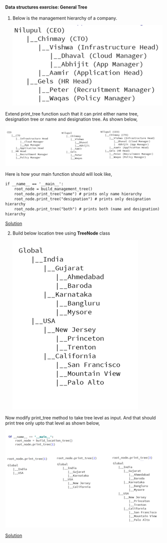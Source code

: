 #### Data structures exercise: General Tree

1. Below is the management hierarchy of a company.

    ![ss](management_both.PNG)

Extend print_tree function such that it can print either name tree, designation tree or name and designation tree. As shown below,

   ![](all_trees.png)

Here is how your main function should will look like,
```
if __name__ == '__main__':
    root_node = build_management_tree()
    root_node.print_tree("name") # prints only name hierarchy
    root_node.print_tree("designation") # prints only designation hierarchy
    root_node.print_tree("both") # prints both (name and designation) hierarchy
```

[Solution](https://github.com/Divine275/sort_n_search/blob/master/Intro%20to%20DSA%20in%20python/General_Tree_ex1.py)

2. Build below location tree using **TreeNode** class

    ![](location_trees.png)

Now modify print_tree method to take tree level as input. And that should print tree only upto that level as shown below,

   ![](location_trees_all.png)

[Solution](https://github.com/Divine275/sort_n_search/blob/master/Intro%20to%20DSA%20in%20python/General_tree_ex2.py)
